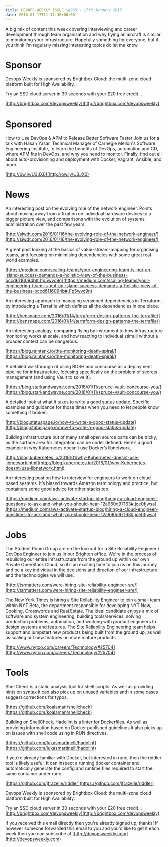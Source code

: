 ```yaml
---
title: DEVOPS WEEKLY ISSUE \#263 - 17th January 2015 
date: 2016-01-17T11:17:36+00:00
---
```


A big mix of content this week covering interviewing and career development through team organisation and why flying an aircraft is similar to monitoring your infrastructure. Hopefully something for everyone, but if you think I’m regularly missing interesting topics do let me know.


Sponsor
======

Devops Weekly is sponsored by Brightbox Cloud: the multi-zone cloud platform built for High Availability.

Try an SSD cloud server in 30 seconds with your £20 free credit…

[http://brightbox.com/devopsweekly](http://brightbox.com/devopsweekly)


Sponsored
========

How to Use DevOps & APM to Release Better Software Faster
Join us for a talk with Hasan Yasar, Technical Manager of Carnegie Mellon's Software Engineering Institute, to learn the benefits of DevOps, automation and CD, where APM fits in DevOps, and why you need to monitor. Finally, find out all about auto-provisioning and deployment with Docker, Vagrant, Ansible, and more.

[http://ow.ly/U3JX0](http://ow.ly/U3JX0)


News
====

An interesting post on the evolving role of the network engineer. Points about moving away from a fixation on individual hardware devices to a bigger picture view, and comparisons with the evolution of systems administration over the past few years.

[http://siwdt.com/2016/01/16/the-evolving-role-of-the-network-engineer/](http://siwdt.com/2016/01/16/the-evolving-role-of-the-network-engineer/)


A great post looking at the basics of value-stream-mapping for organising teams, and focusing on minimising dependencies with some great real-world examples.

[https://medium.com/scaling-teams/your-engineering-team-is-not-an-island-success-demands-a-holistic-view-of-the-business-bccd6116094b#.l1p5wvc9n](https://medium.com/scaling-teams/your-engineering-team-is-not-an-island-success-demands-a-holistic-view-of-the-business-bccd6116094b#.l1p5wvc9n)


An interesting approach to managing versioned dependencies in Terraform, by introducing a Terrafile which defines all the dependencies in one place.

[http://bensnape.com/2016/01/14/terraform-design-patterns-the-terrafile/](http://bensnape.com/2016/01/14/terraform-design-patterns-the-terrafile/)


An interesting analogy, comparing flying by instrument to how infrastructure monitoring works at scale, and how reacting to individual stimuli without a broader context can be dangerous.

[https://blog.raintank.io/the-monitoring-death-spiral/](https://blog.raintank.io/the-monitoring-death-spiral/)


A detailed walkthrough of using BOSH and concourse as a deployment pipeline for infrastructure, focusing specifically on the problem of secrets management (and using Vault to solve it).

[https://blog.starkandwayne.com/2016/01/11/spruce-vault-concourse-you/](https://blog.starkandwayne.com/2016/01/11/spruce-vault-concourse-you/)


A detailed look at what it takes to write a good status update. Specific examples and guidance for those times when you need to let people know something if broken.

[http://blog.statuspage.io/how-to-write-a-good-status-update](http://blog.statuspage.io/how-to-write-a-good-status-update)


Building infrastructure out of many small open source parts can be tricky, as the surface area for integration can be under defined. Here’s a good example in why Kubernetes doesn’t use Docker’s libnetwork.

[http://blog.kubernetes.io/2016/01/why-Kubernetes-doesnt-use-libnetwork.html](http://blog.kubernetes.io/2016/01/why-Kubernetes-doesnt-use-libnetwork.html)


An interesting post on how to interview for engineers to work on cloud based systems. It’s biased towards Amazon terminology and practice, but containers some good advice for other stacks too.

[https://medium.com/aws-activate-startup-blog/hiring-a-cloud-engineer-questions-to-ask-and-what-you-should-hear-12a960d97163#.jce0fjwsa](https://medium.com/aws-activate-startup-blog/hiring-a-cloud-engineer-questions-to-ask-and-what-you-should-hear-12a960d97163#.jce0fjwsa)


Jobs
====

The Student Room Group are on the lookout for a Site Reliability Engineer / DevOps Engineer to join us in our Brighton office. We're in the process of rebuilding our entire infrastructure from the ground up within our own Private OpenStack Cloud, so it’s an exciting time to join us on this journey and be a key individual in the decisions and direction of our infrastructure and the technologies we will use.

[http://tsrmatters.com/were-hiring-site-reliability-engineer-sre/](http://tsrmatters.com/were-hiring-site-reliability-engineer-sre/)


The New York Times is hiring a Site Reliability Engineer to join a small team within NYT Beta, the department responsible for developing NYT Now, Cooking, Crosswords and Real Estate. The ideal candidate enjoys a mix of software and system engineering, building tools/services, solving production problems, automation, and working with product engineers to design systems and features. The Site Reliability Engineering team helps support and jumpstart new products being built from the ground up, as well as scaling out new features on more mature products.

[http://www.nytco.com/careers/Technology/#25704](http://www.nytco.com/careers/Technology/#25704)


Tools
=====

ShellCheck is a static analysis tool for shell scripts. As well as providing hints on syntax it can also pick up on unused variables and in some cases suggest corrections for typos.

[https://github.com/koalaman/shellcheck](https://github.com/koalaman/shellcheck)


Building on ShellCheck, Hadolint is a linter for Dockerfiles. As well as providing information based on Docker published guidelines it also picks up on issues with shell code using in RUN directives.

[https://github.com/lukasmartinelli/hadolint](https://github.com/lukasmartinelli/hadolint)


If you’re already familiar with Docker, but interested in runc, then the riddler tool is likely useful. It can inspect a running docker container and automatically generate the config and runtime files required to start the same container under runc.

[https://github.com/jfrazelle/riddler](https://github.com/jfrazelle/riddler)



Devops Weekly is sponsored by Brightbox Cloud: the multi-zone cloud platform built for High Availability.

Try an SSD cloud server in 30 seconds with your £20 free credit…
[http://brightbox.com/devopsweekly](http://brightbox.com/devopsweekly)


If you received this email directly then you're already signed up, thanks! If however someone forwarded this email to you and you'd like to get it each week then you can subscribe at [http://devopsweekly.com](http://devopsweekly.com)

